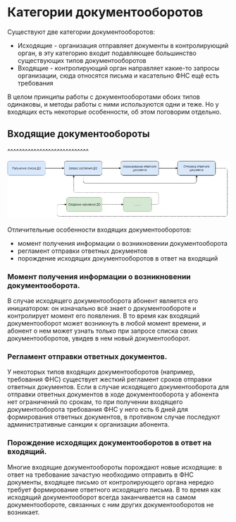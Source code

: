 # Категории документооборотов
Существуют две категории документооборотов:
* Исходящие - организация отправляет документы в контролирующий орган, в эту категорию входит подавляющее большинство существующих типов документооборотов
* Входящие - контролирующий орган направляет какие-то запросы организации, сюда относятся письма и касательно ФНС ещё есть требования

В целом принципы работы с документооборотами обоих типов одинаковы, и методы работы с ними используются одни и теже. Но у входящих есть некоторые особенности, об этом поговорим отдельно.

## Входящие документообороты
^^^^^^^^^^^^^^^^^^^^^^^^^^^^

![Схема](/images/Входящий%20ДО.jpg)

Отличительные особенности входящих документооборотов:
* момент получения информации о возникновении документооборота
* регламент отправки ответных документов
* порождение исходящих документооборотов в ответ на входящий

### Момент получения информации о возникновении документооборота.
В случае исходящего документооборота абонент является его инициатором: он изначально всё знает о документообороте и контролирует момент его появления. В то время как входящий документооборот может возникнуть в любой момент времени, и абонент о нем может узнать только при запросе списка своих документооборотов, увидев в нем новый документооборот.

### Регламент отправки ответных документов.
У некоторых типов входящих документооборотов (например, требования ФНС) существует жесткий регламент сроков отправки ответных документов. Если в случае исходящего документооборота для отправки ответных документов в ходе документооборота у абонента нет ограничений по срокам, то при получении входящего документооборота требования ФНС у него есть 6 дней для формирования ответных документов, в противном случае последуют административные санкции к организации абонента.

### Порождение исходящих документооборотов в ответ на входящий.
Многие входящие документообороты порождают новые исходящие: в ответ на требование зачастую необходимо отправить в ФНС документы, входящее письмо от контролирующего органа нередко требует формирование ответного исходящего письма. В то время как исходящий документооборот всегда заканчивается на самом документообороте, связанных с ним других документооборотов не возникает.

